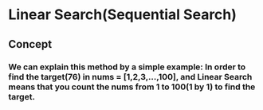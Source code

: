# Linear Search(Sequential Search)
## Concept
### We can explain this method by a simple example: In order to find the target(76) in nums = [1,2,3,...,100], and Linear Search means that you count the nums from 1 to 100(1 by 1) to find the target.
